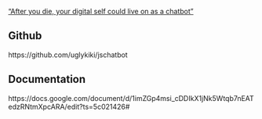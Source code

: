 <a href="https://uglykiki.github.io/jschatbot/"> “After you die, your digital self could live on as a chatbot”</a>
## Github
<p>https://github.com/uglykiki/jschatbot</p>

## Documentation
<p>https://docs.google.com/document/d/1imZGp4msi_cDDIkX1jNk5Wtqb7nEATedzRNtmXpcARA/edit?ts=5c021426#</p>
